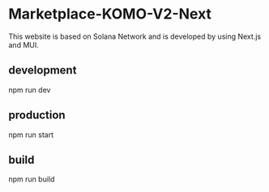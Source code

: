 # Marketplace-KOMO-V2-Next
This website is based on Solana Network and is developed by using Next.js and MUI.

## development
npm run dev

## production
npm run start

## build
npm run build

